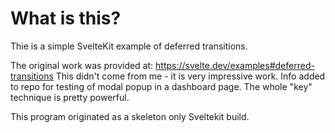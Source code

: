 # What is this?

Thie is a simple SvelteKit example of deferred transitions.

The original work was provided at:  https://svelte.dev/examples#deferred-transitions 
This didn't come from me - it is very impressive work.  Info added to repo for 
testing of modal popup in a dashboard page.  The whole "key" technique is 
pretty powerful.

This program originated as a skeleton only Sveltekit build.

